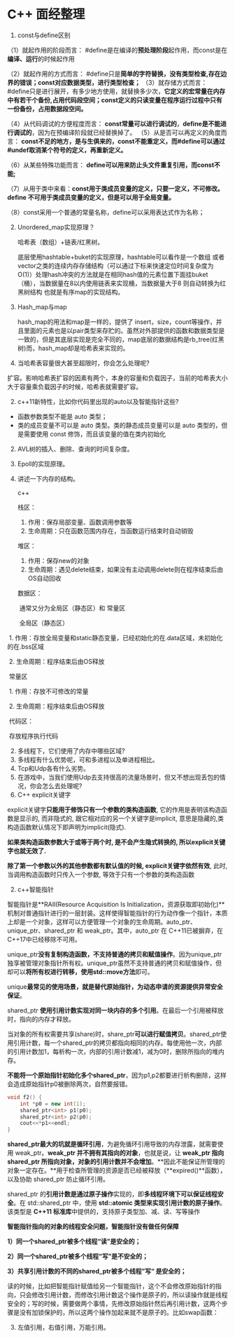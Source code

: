 # C++ 面经整理

1. const与define区别

（1）就起作用的阶段而言： #define是在编译的**预处理阶段**起作用，而const是在 **编译、运行**的时候起作用                                             

（2）就起作用的方式而言： #define只是**简单的字符替换，没有类型检查,存在边界的错误；**const对应**数据类型，进行类型检查；**                                                                                                                                                                                                          （3）就存储方式而言：#define只是进行展开，有多少地方使用，就替换多少次，**它定义的宏常量在内存中有若干个备份,占用代码段空间；**const定义的只读变量在程序运行过程中**只有一份备份，占用数据段空间。**   

（4）从代码调试的方便程度而言： **const常量可以进行调试的**，**define是不能进行调试的**，因为在预编译阶段就已经替换掉了。                                                                                                                                                                                                                    （5）从是否可以再定义的角度而言： **const不足的地方，是与生俱来的，const不能重定义，而#define可以通过#undef取消某个符号的定义，再重新定义。**

（6）从某些特殊功能而言： **define可以用来防止头文件重复引用，而const不能;**

（7）从用于类中来看：**const用于类成员变量的定义，只要一定义，不可修改。define 不可用于类成员变量的定义，但是可以用于全局变量。**

（8）const采用一个普通的常量名称，define可以采用表达式作为名称；

2. Unordered_map实现原理？

   哈希表（数组）+链表/红黑树。

   底层使用hashtable+buket的实现原理，hashtable可以看作是一个数组 或者vector之类的连续内存存储结构（可以通过下标来快速定位时间复杂度为O(1)）处理hash冲突的方法就是在相同hash值的元素位置下面挂buket（桶），当数据量在8以内使用链表来实现桶，当数据量大于8 则自动转换为红黑树结构 也就是有序map的实现结构。

3. Hash_map与map

   hash_map的用法和map是一样的，提供了 insert，size，count等操作，并且里面的元素也是以pair类型来存贮的。虽然对外部提供的函数和数据类型是一致的，但是其底层实现是完全不同的，map底层的数据结构是rb_tree(红黑树)而，hash_map却是哈希表来实现的。

4. 当哈希表容量很大甚至超限时，你会怎么处理呢?

​	扩容。影响哈希表扩容的因素有两个，本身的容量和负载因子，当前的哈希表大小大于容量乘负载因子的时候，哈希表就需要扩容。

2. c++11新特性，比如你代码里出现的auto以及智能指针这些?

- 函数参数类型不能是 auto 类型；
- 类的成员变量不可以是 auto 类型。类的静态成员变量可以是 auto 类型的，但是需要使用 const 修饰，而且该变量的值在类内初始化

2. AVL树的插入、删除、查询的时间复杂度。

3. Epoll的实现原理。

4. 讲述一下内存的结构。

   c++

   栈区：

   1. 作用：保存局部变量、函数调用参数等
   2. 生命周期：只在函数范围内存在，当函数运行结束时自动销毁

   堆区：

   1. 作用：保存new的对象
   2. 生命周期：遇见delete结束，如果没有主动调用delete则在程序结束后由OS自动回收

   数据区：

   ​	通常又分为全局区（静态区）和 常量区

   ​	全局区（静态区）

​			1. 作用：存放全局变量和static静态变量，已经初始化的在.data区域，未初始化的在.bss区域

​			2. 生命周期：程序结束后由OS释放

​		常量区

​			1. 作用：存放不可修改的常量

​        	2. 生命周期：程序结束后由OS释放

​		代码区：

​		存放程序执行代码

2. 多线程下，它们使用了内存中哪些区域?
3. 多线程有什么优势呢，可和多进程以及单进程相比。
4. Tcp和Udp各有什么劣势。
5. 在游戏中，当我们使用Udp去支持很高的流量场景时，但又不想出现丢包的情况，你会怎么去处理呢?
6. C++ explicit关键字

explicit关键字**只能用于修饰只有一个参数的类构造函数**, 它的作用是表明该构造函数是显示的, 而非隐式的, 跟它相对应的另一个关键字是implicit, 意思是隐藏的,类构造函数默认情况下即声明为implicit(隐式).

**如果类构造函数参数大于或等于两个时, 是不会产生隐式转换的, 所以explicit关键字也就无效了.**

**除了第一个参数以外的其他参数都有默认值的时候, explicit关键字依然有效**, 此时, 当调用构造函数时只传入一个参数, 等效于只有一个参数的类构造函数

2. c++智能指针

智能指针是**RAII(Resource Acquisition Is Initialization，资源获取即初始化)**机制对普通指针进行的一层封装。这样使得智能指针的行为动作像一个指针，本质上却是一个对象，这样可以方便管理一个对象的生命周期。auto_ptr、unique_ptr、shared_ptr 和 weak_ptr。其中，auto_ptr 在 C++11已被摒弃，在C++17中已经移除不可用。

unique_ptr**没有复制构造函数，不支持普通的拷贝和赋值操作**。因为unique_ptr独享被管理对象指针所有权。unique_ptr虽然不支持普通的拷贝和赋值操作，但却可以**将所有权进行转移，使用std::move方法**即可。

unique**最常见的使用场景，就是替代原始指针，为动态申请的资源提供异常安全保证**。

shared_ptr **使用引用计数实现对同一块内存的多个引用**。在最后一个引用被释放时，指向的内存才释放。

当对象的所有权需要共享(share)时，share_ptr**可以进行赋值拷贝**。shared_ptr使用引用计数，每一个shared_ptr的拷贝都指向相同的内存。每使用他一次，内部的引用计数加1，每析构一次，内部的引用计数减1，减为0时，删除所指向的堆内存。

**不能将一个原始指针初始化多个shared_ptr**，因为p1,p2都要进行析构删除，这样会造成原始指针p0被删除两次，自然要报错。

```cpp
void f2() {
    int *p0 = new int(1);
    shared_ptr<int> p1(p0);
    shared_ptr<int> p2(p0);
    cout<<*p1<<endl;
}
```

**shared_ptr最大的坑就是循环引用**，为避免循环引用导致的内存泄露，就需要使用 weak_ptr。**weak_ptr 并不拥有其指向的对象**，也就是说，让 **weak_ptr 指向 shared_ptr 所指向对象，对象的引用计数并不会增加**。**因此不能保证所管理的对象一定存在。**用于检查所管理的资源是否已经被释放（**expired()**函数），以及协助 shared_ptr 防止循环引用。

shared_ptr 的**引用计数是通过原子操作**实现的，即**多线程环境下可以保证线程安全**。在 std::shared_ptr 中，使用 **std::atomic 类型来实现引用计数的原子操作**。该类型是 **C++11 标准库**中提供的，支持原子类型加、减、读、写等操作

**智能指针指向的对象的线程安全问题，智能指针没有做任何保障**

**1）同一个shared_ptr被多个线程“读”是安全的；**

**2）同一个shared_ptr被多个线程“写”是不安全的；**

**3）共享引用计数的不同的shared_ptr被多个线程”写“ 是安全的；**

读的时候，比如把智能指针赋值给另一个智能指针，这个不会修改原始指针的指向，只会修改引用计数，而修改引用计数这个操作是原子的，所以读操作就是线程安全的；写的时候，需要做两个事情，先修改原始指针然后再引用计数，这两个步骤是没有加锁保护的，所以这两个操作加起来就不是原子的。比如swap函数：

3. 左值引用，右值引用，万能引用。

   

